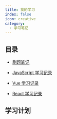 ```yaml
---
title: 我的学习
index: false
icon: creative
category:
  - 学习笔记
---
```


## 目录

- [刷题笔记](刷题笔记.md)

- [JavaScript 学习记录](JavaScript学习记录.md)

- [Vue 学习记录](Vue学习记录.md)

- [React 学习记录](React学习记录.md)

## 学习计划
